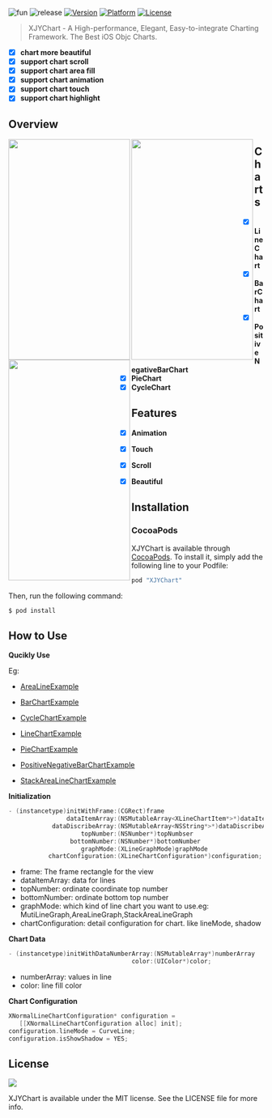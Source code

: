 
![fun](https://github.com/JunyiXie/XJYChart/raw/master/photos/icon.png) 
![release](https://img.shields.io/badge/XJYChart-v1.0.0-blue.svg)
[![Version](https://img.shields.io/cocoapods/v/XJYChart.svg?style=flat)](http://cocoapods.org/pods/XJYChart)
[![Platform](https://img.shields.io/cocoapods/p/XJYChart.svg?style=flat)](http://cocoapods.org/pods/XJYChart)
[![License](https://img.shields.io/cocoapods/l/XJYChart.svg?style=flat)](https://github.com/EyreFree/XJYChart/blob/master/LICENSE)

> XJYChart - A High-performance, Elegant, Easy-to-integrate Charting Framework.
> The Best iOS Objc Charts.

- [x] **chart more beautiful**
- [x] **support chart scroll**
- [x] **support chart area fill**
- [x] **support chart animation**
- [x] **support chart touch**
- [x] **support chart highlight**
 
## Overview

<a href="url"><img src="https://github.com/JunyiXie/XJYChart/raw/master/photos/image1.PNG" align="left" height="436" width="240" ></a>
<a href="url"><img src="https://github.com/JunyiXie/XJYChart/raw/master/photos/image2.PNG" align="left" height="436" width="240" ></a>
<a href="url"><img src="https://github.com/JunyiXie/XJYChart/raw/master/photos/image3.PNG" align="left" height="436" width="240" ></a>



## Charts

- [x] **LineChart**
- [x] **BarChart**
- [x] **PositiveNegativeBarChart**
- [x] **PieChart**
- [x] **CycleChart**

## Features


- [x] **Animation**
- [x] **Touch**
- [x] **Scroll**
- [x] **Beautiful**


## Installation

### CocoaPods

XJYChart is available through [CocoaPods](http://cocoapods.org). To install
it, simply add the following line to your Podfile:

```ruby
pod "XJYChart"
```

Then, run the following command:

```bash
$ pod install
```

## How to Use

**Qucikly Use**

Eg:
- [AreaLineExample](https://github.com/JunyiXie/XJYChart/blob/master/Example/RecordLife/Classes/View/AreaLineTableViewCell.m)

- [BarChartExample](https://github.com/JunyiXie/XJYChart/blob/master/Example/RecordLife/Classes/View/BarChartCell.m)

- [CycleChartExample](https://github.com/JunyiXie/XJYChart/blob/master/Example/RecordLife/Classes/View/CycleTableViewCell.m)

- [LineChartExample](https://github.com/JunyiXie/XJYChart/blob/master/Example/RecordLife/Classes/View/LineChartCell.m)

- [PieChartExample](https://github.com/JunyiXie/XJYChart/blob/master/Example/RecordLife/Classes/View/PieChartCell.m)

- [PositiveNegativeBarChartExample](https://github.com/JunyiXie/XJYChart/blob/master/Example/RecordLife/Classes/View/PositiveNegativeBarChartCell.m)

- [StackAreaLineChartExample](https://github.com/JunyiXie/XJYChart/blob/master/Example/RecordLife/Classes/View/StackAreaTableViewCell.m)


**Initialization**
```objectivec
- (instancetype)initWithFrame:(CGRect)frame 
                dataItemArray:(NSMutableArray<XLineChartItem*>*)dataItemArray 
            dataDiscribeArray:(NSMutableArray<NSString*>*)dataDiscribeArray
                    topNumber:(NSNumber*)topNumbser
                 bottomNumber:(NSNumber*)bottomNumber
                    graphMode:(XLineGraphMode)graphMode
           chartConfiguration:(XLineChartConfiguration*)configuration;
```

- frame: The frame rectangle for the view
- dataItemArray: data for lines
- topNumber: ordinate coordinate top number
- bottomNumber: ordinate bottom top number
- graphMode: which kind of line chart you want to use.eg: MutiLineGraph,AreaLineGraph,StackAreaLineGraph
- chartConfiguration: detail configuration for chart. like lineMode, shadow

**Chart Data**
```objectivec
- (instancetype)initWithDataNumberArray:(NSMutableArray*)numberArray
                                  color:(UIColor*)color;
```
- numberArray: values in line
- color: line fill color

**Chart Configuration**
```objectivec
XNormalLineChartConfiguration* configuration =
   [[XNormalLineChartConfiguration alloc] init];
configuration.lineMode = CurveLine;
configuration.isShowShadow = YES;
```


## License

![](https://upload.wikimedia.org/wikipedia/commons/thumb/f/f8/License_icon-mit-88x31-2.svg/128px-License_icon-mit-88x31-2.svg.png)

XJYChart is available under the MIT license. See the LICENSE file for more info.


